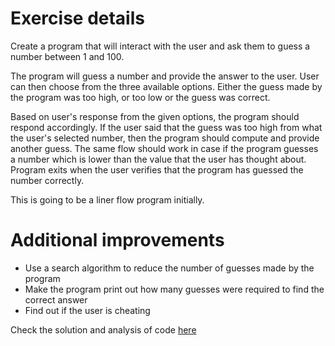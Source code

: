# Exercise details

Create a program that will interact with the user and ask them to guess a number between 1 and 100. 

The program will guess a number and provide the answer to the user. User can then choose from the three available options. Either the guess made by the program was too high, or too low or the guess was correct.

Based on user's response from the given options, the program should respond accordingly. If the user said that the guess was too high from what the user's selected number, then the program should compute and provide another guess. The same flow should work in case if the program guesses a number which is lower than the value that the user has thought about. Program exits when the user verifies that the program has guessed the number correctly.

This is going to be a liner flow program initially.

# Additional improvements
* Use a search algorithm to reduce the number of guesses made by the program
* Make the program print out how many guesses were required to find the correct answer
* Find out if the user is cheating

Check the solution and analysis of code [here](./Solution.md)